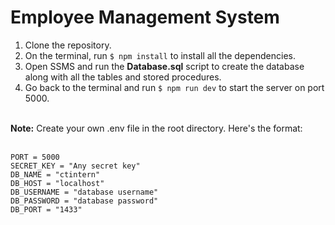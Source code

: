 # Employee Management System
1. Clone the repository.
2. On the terminal, run ```$ npm install``` to install all the dependencies.
3. Open SSMS and run the <b>Database.sql</b> script to create the database along with all the tables and stored procedures.
4. Go back to the terminal and run ```$ npm run dev``` to start the server on port 5000.
<br>
<b>Note:</b> Create your own .env file in the root directory. Here's the format:
<br>
<br>

```
PORT = 5000
SECRET_KEY = "Any secret key"
DB_NAME = "ctintern"
DB_HOST = "localhost"
DB_USERNAME = "database username"
DB_PASSWORD = "database password"
DB_PORT = "1433"
```
